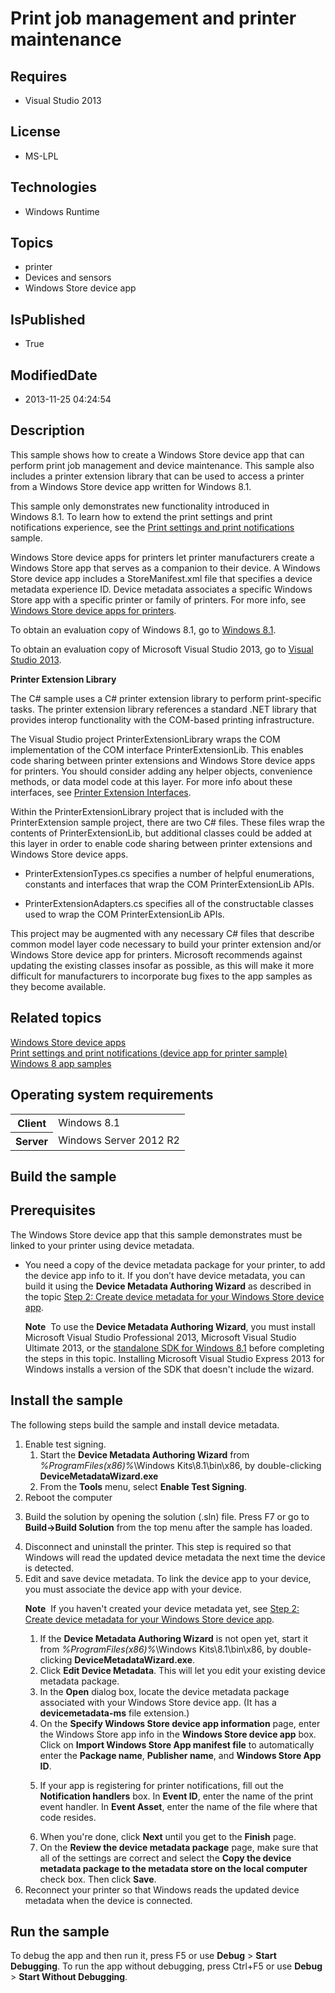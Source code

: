 # Print job management and printer maintenance
## Requires
* Visual Studio 2013
## License
* MS-LPL
## Technologies
* Windows Runtime
## Topics
* printer
* Devices and sensors
* Windows Store device app
## IsPublished
* True
## ModifiedDate
* 2013-11-25 04:24:54
## Description

<div id="mainSection">
<p>This sample shows how to create a Windows Store device app that can perform print job management and device maintenance. This sample also includes a printer extension library that can be used to access a printer from a Windows Store device app written for
 Windows&nbsp;8.1. </p>
<p>This sample only demonstrates new functionality introduced in Windows&nbsp;8.1. To learn how to extend the print settings and print notifications experience, see the
<a href="http://go.microsoft.com/fwlink/p/?linkid=242862">Print settings and print notifications</a> sample.</p>
<p>Windows Store device apps for printers let printer manufacturers create a Windows Store app that serves as a companion to their device. A Windows Store device app includes a StoreManifest.xml file that specifies a device metadata experience ID. Device metadata
 associates a specific Windows Store app with a specific printer or family of printers. For more info, see
<a href="http://go.microsoft.com/fwlink/p/?LinkId=306682">Windows Store device apps for printers</a>.</p>
<p>To obtain an evaluation copy of Windows&nbsp;8.1, go to <a href="http://go.microsoft.com/fwlink/p/?linkid=301696">
Windows&nbsp;8.1</a>. </p>
<p>To obtain an evaluation copy of Microsoft Visual Studio&nbsp;2013, go to <a href="http://go.microsoft.com/fwlink/p/?linkid=301697">
Visual Studio&nbsp;2013</a>. </p>
<p><b>Printer Extension Library</b></p>
<p>The C# sample uses a C# printer extension library to perform print-specific tasks. The printer extension library references a standard .NET library that provides interop functionality with the COM-based printing infrastructure.</p>
<p>The Visual Studio project PrinterExtensionLibrary wraps the COM implementation of the COM interface PrinterExtensionLib. This enables code sharing between printer extensions and Windows Store device apps for printers. You should consider adding any helper
 objects, convenience methods, or data model code at this layer. For more info about these interfaces, see
<a href="http://go.microsoft.com/fwlink/p/?LinkID=299887">Printer Extension Interfaces</a>.</p>
<p>Within the PrinterExtensionLibrary project that is included with the PrinterExtension sample project, there are two C# files. These files wrap the contents of PrinterExtensionLib, but additional classes could be added at this layer in order to enable code
 sharing between printer extensions and Windows Store device apps.</p>
<ul>
<li>
<p>PrinterExtensionTypes.cs specifies a number of helpful enumerations, constants and interfaces that wrap the COM PrinterExtensionLib APIs.</p>
</li><li>
<p>PrinterExtensionAdapters.cs specifies all of the constructable classes used to wrap the COM PrinterExtensionLib APIs.</p>
</li></ul>
<p>This project may be augmented with any necessary C# files that describe common model layer code necessary to build your printer extension and/or Windows Store device app for printers. Microsoft recommends against updating the existing classes insofar as
 possible, as this will make it more difficult for manufacturers to incorporate bug fixes to the app samples as they become available.</p>
<h2><a id="related_topics"></a>Related topics</h2>
<dl><dt><a href="http://go.microsoft.com/fwlink/p/?LinkID=301381">Windows Store device apps</a>
</dt><dt><a href="http://go.microsoft.com/fwlink/p/?linkid=242862">Print settings and print notifications (device app for printer sample)</a>
</dt><dt><a href="http://go.microsoft.com/fwlink/p/?LinkID=227694">Windows 8 app samples</a>
</dt></dl>
<h2>Operating system requirements</h2>
<table>
<tbody>
<tr>
<th>Client</th>
<td><dt>Windows&nbsp;8.1 </dt></td>
</tr>
<tr>
<th>Server</th>
<td><dt>Windows Server&nbsp;2012&nbsp;R2 </dt></td>
</tr>
</tbody>
</table>
<h2>Build the sample</h2>
<h2><a id="Prerequisites"></a><a id="prerequisites"></a><a id="PREREQUISITES"></a>Prerequisites</h2>
<p>The Windows Store device app that this sample demonstrates must be linked to your printer using device metadata.</p>
<ul>
<li>
<p>You need a copy of the device metadata package for your printer, to add the device app info to it. If you don’t have device metadata, you can build it using the
<b>Device Metadata Authoring Wizard</b> as described in the topic <a href="http://go.microsoft.com/fwlink/p/?LinkId=313644">
Step 2: Create device metadata for your Windows Store device app</a>.</p>
<p class="note"><b>Note</b>&nbsp;&nbsp;To use the <b>Device Metadata Authoring Wizard</b>, you must install Microsoft Visual Studio Professional&nbsp;2013, Microsoft Visual Studio Ultimate&nbsp;2013, or the
<a href="http://go.microsoft.com/fwlink/?LinkID=309209">standalone SDK for Windows&nbsp;8.1</a> before completing the steps in this topic. Installing Microsoft Visual Studio Express&nbsp;2013 for Windows installs a version of the SDK that doesn't include the wizard.</p>
</li></ul>
<h2><a id="Install_the_sample"></a><a id="install_the_sample"></a><a id="INSTALL_THE_SAMPLE"></a>Install the sample</h2>
<p>The following steps build the sample and install device metadata.</p>
<ol>
<li>Enable test signing.
<ol>
<li>Start the <b>Device Metadata Authoring Wizard</b> from <i>%ProgramFiles(x86)%</i>\Windows Kits\8.1\bin\x86, by double-clicking
<b>DeviceMetadataWizard.exe</b> </li><li>From the <b>Tools</b> menu, select <b>Enable Test Signing</b>. </li></ol>
</li><li>Reboot the computer </li><li>
<p>Build the solution by opening the solution (.sln) file. Press F7 or go to <b>Build-&gt;Build Solution</b> from the top menu after the sample has loaded.
</p>
</li><li>Disconnect and uninstall the printer. This step is required so that Windows will read the updated device metadata the next time the device is detected.
</li><li>Edit and save device metadata. To link the device app to your device, you must associate the device app with your device.
<p class="note"><b>Note</b>&nbsp;&nbsp;If you haven't created your device metadata yet, see
<a href="http://go.microsoft.com/fwlink/p/?LinkId=313644">Step 2: Create device metadata for your Windows Store device app</a>.</p>
<ol>
<li>If the <b>Device Metadata Authoring Wizard</b> is not open yet, start it from
<i>%ProgramFiles(x86)%</i>\Windows Kits\8.1\bin\x86, by double-clicking <b>DeviceMetadataWizard.exe</b>.
</li><li>Click <b>Edit Device Metadata</b>. This will let you edit your existing device metadata package.
</li><li>In the <b>Open</b> dialog box, locate the device metadata package associated with your Windows Store device app. (It has a
<b>devicemetadata-ms</b> file extension.) </li><li>On the <b>Specify Windows Store device app information</b> page, enter the Windows Store app info in the
<b>Windows Store device app</b> box. Click on <b>Import Windows Store App manifest file</b> to automatically enter the
<b>Package name</b>, <b>Publisher name</b>, and <b>Windows Store App ID</b>. </li><li>
<p>If your app is registering for printer notifications, fill out the <b>Notification handlers</b> box. In
<b>Event ID</b>, enter the name of the print event handler. In <b>Event Asset</b>, enter the name of the file where that code resides.</p>
</li><li>When you're done, click <b>Next</b> until you get to the <b>Finish</b> page. </li><li>On the <b>Review the device metadata package</b> page, make sure that all of the settings are correct and select the
<b>Copy the device metadata package to the metadata store on the local computer</b> check box. Then click
<b>Save</b>. </li></ol>
</li><li>Reconnect your printer so that Windows reads the updated device metadata when the device is connected.
</li></ol>
<h2>Run the sample</h2>
<p>To debug the app and then run it, press F5 or use <b>Debug</b> &gt; <b>Start Debugging</b>. To run the app without debugging, press Ctrl&#43;F5 or use
<b>Debug</b> &gt; <b>Start Without Debugging</b>. </p>
</div>
